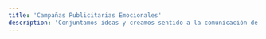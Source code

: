 ```yaml
---
title: 'Campañas Publicitarias Emocionales'
description: 'Conjuntamos ideas y creamos sentido a la comunicación de tu marca con el objetivo de colocar un producto o servicio en el mercado.'
---
```

